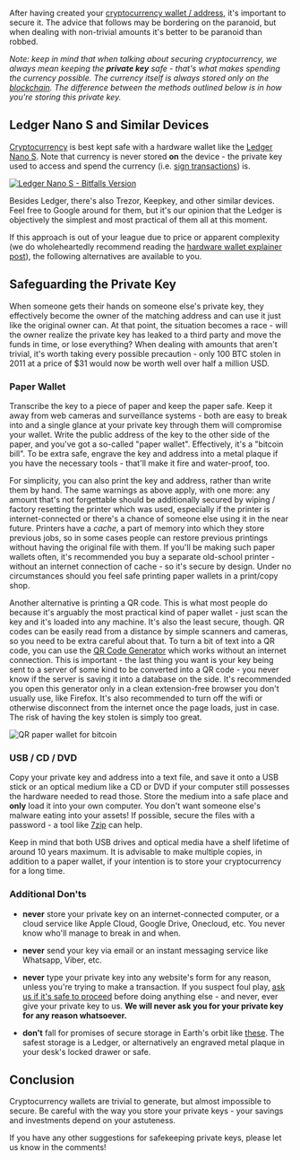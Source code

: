 After having created your [cryptocurrency wallet / address][wallet], it's important to secure it. The advice that follows may be bordering on the paranoid, but when dealing with non-trivial amounts it's better to be paranoid than robbed.

_Note: keep in mind that when talking about securing cryptocurrency, we always mean keeping the **private key** safe - that's what makes spending the currency possible. The currency itself is always stored only on the [blockchain][bc]. The difference between the methods outlined below is in how you're storing this private key._

## Ledger Nano S and Similar Devices

[Cryptocurrency][cc] is best kept safe with a hardware wallet like the [Ledger Nano S][ledger]. Note that currency is never stored **on** the device - the private key used to access and spend the currency (i.e. [sign transactions][bc]) is.

[![Ledger Nano S - Bitfalls Version](https://bitfalls.com/wp-content/uploads/2017/09/01.jpg)][ledger]

Besides Ledger, there's also Trezor, Keepkey, and other similar devices. Feel free to Google around for them, but it's our opinion that the Ledger is objectively the simplest and most practical of them all at this moment.

If this approach is out of your league due to price or apparent complexity (we do wholeheartedly recommend reading the [hardware wallet explainer post][ledger]), the following alternatives are available to you.

## Safeguarding the Private Key

When someone gets their hands on someone else's private key, they effectively become the owner of the matching address and can use it just like the original owner can. At that point, the situation becomes a race - will the owner realize the private key has leaked to a third party and move the funds in time, or lose everything? When dealing with amounts that aren't trivial, it's worth taking every possible precaution - only 100 BTC stolen in 2011 at a price of $31 would now be worth well over half a million USD.

### Paper Wallet

Transcribe the key to a piece of paper and keep the paper safe. Keep it away from web cameras and surveillance systems - both are easy to break into and a single glance at your private key through them will compromise your wallet. Write the public address of the key to the other side of the paper, and you've got a so-called "paper wallet". Effectively, it's a "bitcoin bill". To be extra safe, engrave the key and address into a metal plaque if you have the necessary tools - that'll make it fire and water-proof, too.

For simplicity, you can also print the key and address, rather than write them by hand. The same warnings as above apply, with one more: any amount that's not forgettable should be additionally secured by wiping / factory resetting the printer which was used, especially if the printer is internet-connected or there's a chance of someone else using it in the near future. Printers have a _cache_, a part of memory into which they store previous jobs, so in some cases people can restore previous printings without having the original file with them. If you'll be making such paper wallets often, it's recommended you buy a separate old-school printer - without an internet connection of cache - so it's secure by design. Under no circumstances should you feel safe printing paper wallets in a print/copy shop.

Another alternative is printing a QR code. This is what most people do because it's arguably the most practical kind of paper wallet - just scan the key and it's loaded into any machine. It's also the least secure, though. QR codes can be easily read from a distance by simple scanners and cameras, so you need to be extra careful about that. To turn a bit of text into a QR code, you can use the [QR Code Generator](https://www.the-qrcode-generator.com/) which works without an internet connection. This is important - the last thing you want is your key being sent to a server of some kind to be converted into a QR code - you never know if the server is saving it into a database on the side. It's recommended you open this generator only in a clean extension-free browser you don't usually use, like Firefox. It's also recommended to turn off the wifi or otherwise disconnect from the internet once the page loads, just in case. The risk of having the key stolen is simply too great.

![QR paper wallet for bitcoin](https://bitfalls.com/wp-content/uploads/2017/09/02-2.png)

### USB / CD / DVD

Copy your private key and address into a text file, and save it onto a USB stick or an optical medium like a CD or DVD if your computer still possesses the hardware needed to read those. Store the medium into a safe place and **only** load it into your own computer. You don't want someone else's malware eating into your assets! If possible, secure the files with a password - a tool like [7zip](http://www.7-zip.org/download.html) can help.

Keep in mind that both USB drives and optical media have a shelf lifetime of around 10 years maximum. It is advisable to make multiple copies, in addition to a paper wallet, if your intention is to store your cryptocurrency for a long time.

### Additional Don'ts

- **never** store your private key on an internet-connected computer, or a cloud service like Apple Cloud, Google Drive, Onecloud, etc. You never know who'll manage to break in and when.

- **never** send your key via email or an instant messaging service like Whatsapp, Viber, etc.

- **never** type your private key into any website's form for any reason, unless you're trying to make a transaction. If you suspect foul play, [ask us if it's safe to proceed](mailto:contact@bitfalls.com) before doing anything else - and never, ever give your private key to us. **We will never ask you for your private key for any reason whatsoever.**

- **don't** fall for promises of secure storage in Earth's orbit like [these](http://connectx.com/). The safest storage is a Ledger, or alternatively an engraved metal plaque in your desk's locked drawer or safe.

## Conclusion

Cryptocurrency wallets are trivial to generate, but almost impossible to secure. Be careful with the way you store your private keys - your savings and investments depend on your astuteness.

If you have any other suggestions for safekeeping private keys, please let us know in the comments!

[wallet]: https://bitfalls.com/2017/08/31/what-cryptocurrency-wallet/
[cc]: https://bitfalls.com/2017/08/20/cryptocurrency/
[ledger]: https://bitfalls.com/2017/09/08/hardware-wallets-like-ledger-nano-s-work/
[bc]: https://bitfalls.com/2017/08/20/blockchain-explained-blockchain-works/